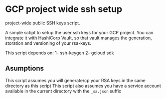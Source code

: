 # GCP project wide ssh setup 
project-wide public SSH keys script. 

A simple sctipt to setup the user ssh keys for your GCP project. You can integrate it with HashiCorp Vault, so that vault manages the generation, storation and versioning of your rsa-keys. 

This script depends on:
 1- ssh-keygen
 2- gcloud sdk

## Asumptions
This script assumes you will generate/cp your RSA keys in the same directory as this script
This script also assumes you have a service account available in the current directory with the `_sa.json` suffix


